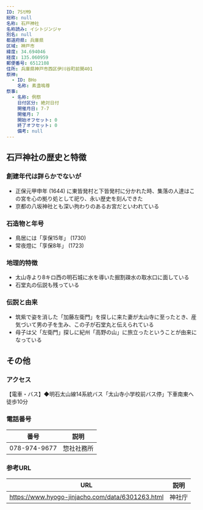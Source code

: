 ```yaml
---
ID: 7StM9
総称: null
名称: 石戸神社
名称読み: イシトジンジャ
別名: null
都道府県: 兵庫県
区域: 神戸市
緯度: 34.694046
経度: 135.060959
郵便番号: 6512108
住所: 兵庫県神戸市西区伊川谷町前開401
祭神:
  - ID: BHo
    名称: 素盞嗚尊
祭事:
  - 名称: 例祭
    日付区分: 絶対日付
    開催月日: 7-7
    開催月: 7
    開始オフセット: 0
    終了オフセット: 0
    備考: null
---
```


## 石戸神社の歴史と特徴

### 創建年代は詳らかでないが

- 正保元甲申年 (1644) に東皆発村と下皆発村に分かれた時、集落の人達はこの宮を心の拠り処として祀り、永い歴史を刻んできた
- 京都の八坂神社とも深い拘わりのあるお宮だといわれている

### 石造物と年号

- 鳥居には「享保15年」 (1730)
- 常夜燈に「享保8年」 (1723)

### 地理的特徴

- 太山寺より8キロ西の明石城に水を導いた掘割疎水の取水口に面している
- 石堂丸の伝説も残っている

### 伝説と由来

- 筑紫で姿を消した「加藤左衛門」を探しに来た妻が太山寺に至ったとき、産気づいて男の子を生み、この子が石堂丸と伝えられている
- 母子は父「左衛門」探しに紀州「高野の山」に旅立ったということが由来になっている

## その他

### アクセス

【電車・バス】◆明石太山線14系統バス「太山寺小学校前バス停」下車南東へ徒歩10分

### 電話番号

| 番号         | 説明       |
| ------------ | ---------- |
| 078-974-9677 | 惣社社務所 |

### 参考URL

| URL                                              | 説明   |
| ------------------------------------------------ | ------ |
| https://www.hyogo-jinjacho.com/data/6301263.html | 神社庁 |
